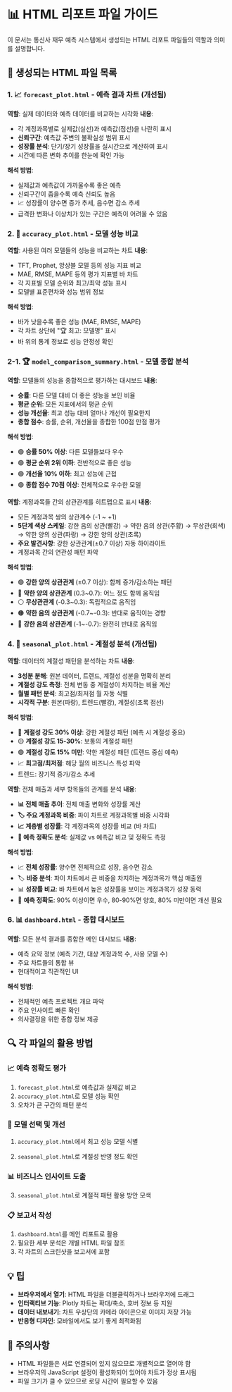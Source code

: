 # 📊 HTML 리포트 파일 가이드

이 문서는 통신사 재무 예측 시스템에서 생성되는 HTML 리포트 파일들의 역할과 의미를 설명합니다.

## 📁 생성되는 HTML 파일 목록

### 1. 📈 `forecast_plot.html` - 예측 결과 차트 (개선됨)
**역할**: 실제 데이터와 예측 데이터를 비교하는 시각화
**내용**:
- 각 계정과목별로 실제값(실선)과 예측값(점선)을 나란히 표시
- **신뢰구간**: 예측값 주변의 불확실성 범위 표시
- **성장률 분석**: 단기/장기 성장률을 실시간으로 계산하여 표시
- 시간에 따른 변화 추이를 한눈에 확인 가능

**해석 방법**:
- 실제값과 예측값이 가까울수록 좋은 예측
- 신뢰구간이 좁을수록 예측 신뢰도 높음
- 📈 성장률이 양수면 증가 추세, 음수면 감소 추세
- 급격한 변화나 이상치가 있는 구간은 예측이 어려울 수 있음

### 2. 🎯 `accuracy_plot.html` - 모델 성능 비교
**역할**: 사용된 여러 모델들의 성능을 비교하는 차트
**내용**:
- TFT, Prophet, 앙상블 모델 등의 성능 지표 비교
- MAE, RMSE, MAPE 등의 평가 지표별 바 차트
- 각 지표별 모델 순위와 최고/최악 성능 표시
- 모델별 표준편차와 성능 범위 정보

**해석 방법**:
- 바가 낮을수록 좋은 성능 (MAE, RMSE, MAPE)
- 각 차트 상단에 "🏆 최고: 모델명" 표시
- 바 위의 통계 정보로 성능 안정성 확인

### 2-1. 🏆 `model_comparison_summary.html` - 모델 종합 분석
**역할**: 모델들의 성능을 종합적으로 평가하는 대시보드
**내용**:
- **승률**: 다른 모델 대비 더 좋은 성능을 보인 비율
- **평균 순위**: 모든 지표에서의 평균 순위
- **성능 개선율**: 최고 성능 대비 얼마나 개선이 필요한지
- **종합 점수**: 승률, 순위, 개선율을 종합한 100점 만점 평가

**해석 방법**:
- 🟢 **승률 50% 이상**: 다른 모델들보다 우수
- 🟢 **평균 순위 2위 이하**: 전반적으로 좋은 성능
- 🟢 **개선율 10% 이하**: 최고 성능에 근접
- 🟢 **종합 점수 70점 이상**: 전체적으로 우수한 모델


**역할**: 계정과목들 간의 상관관계를 히트맵으로 표시
**내용**:
- 모든 계정과목 쌍의 상관계수 (-1 ~ +1)
- **5단계 색상 스케일**: 강한 음의 상관(빨강) → 약한 음의 상관(주황) → 무상관(회색) → 약한 양의 상관(파랑) → 강한 양의 상관(초록)
- **주요 발견사항**: 강한 상관관계(±0.7 이상) 자동 하이라이트
- 계정과목 간의 연관성 패턴 파악

**해석 방법**:
- 🟢 **강한 양의 상관관계** (±0.7 이상): 함께 증가/감소하는 패턴
- 🔵 **약한 양의 상관관계** (0.3~0.7): 어느 정도 함께 움직임
- ⚪ **무상관관계** (-0.3~0.3): 독립적으로 움직임
- 🟠 **약한 음의 상관관계** (-0.7~-0.3): 반대로 움직이는 경향
- 🔴 **강한 음의 상관관계** (-1~-0.7): 완전히 반대로 움직임

### 4. 📅 `seasonal_plot.html` - 계절성 분석 (개선됨)
**역할**: 데이터의 계절성 패턴을 분석하는 차트
**내용**:
- **3성분 분해**: 원본 데이터, 트렌드, 계절성 성분을 명확히 분리
- **계절성 강도 측정**: 전체 변동 중 계절성이 차지하는 비율 계산
- **월별 패턴 분석**: 최고점/최저점 월 자동 식별
- **시각적 구분**: 원본(파랑), 트렌드(빨강), 계절성(초록 점선)

**해석 방법**:
- 🔴 **계절성 강도 30% 이상**: 강한 계절성 패턴 (예측 시 계절성 중요)
- 🟡 **계절성 강도 15-30%**: 보통의 계절성 패턴
- 🟢 **계절성 강도 15% 미만**: 약한 계절성 패턴 (트렌드 중심 예측)
- 📈 **최고점/최저점**: 해당 월의 비즈니스 특성 파악
- 트렌드: 장기적 증가/감소 추세


**역할**: 전체 매출과 세부 항목들의 관계를 분석
**내용**:
- **📊 전체 매출 추이**: 전체 매출 변화와 성장률 계산
- **🏷️ 주요 계정과목 비중**: 파이 차트로 계정과목별 비중 시각화
- **📈 계층별 성장률**: 각 계정과목의 성장률 비교 (바 차트)
- **🎯 예측 정확도 분석**: 실제값 vs 예측값 비교 및 정확도 측정

**해석 방법**:
- 📈 **전체 성장률**: 양수면 전체적으로 성장, 음수면 감소
- 🏷️ **비중 분석**: 파이 차트에서 큰 비중을 차지하는 계정과목가 핵심 매출원
- 📊 **성장률 비교**: 바 차트에서 높은 성장률을 보이는 계정과목가 성장 동력
- 🎯 **예측 정확도**: 90% 이상이면 우수, 80-90%면 양호, 80% 미만이면 개선 필요

### 6. 📊 `dashboard.html` - 종합 대시보드
**역할**: 모든 분석 결과를 종합한 메인 대시보드
**내용**:
- 예측 요약 정보 (예측 기간, 대상 계정과목 수, 사용 모델 수)
- 주요 차트들의 통합 뷰
- 현대적이고 직관적인 UI

**해석 방법**:
- 전체적인 예측 프로젝트 개요 파악
- 주요 인사이트 빠른 확인
- 의사결정을 위한 종합 정보 제공

## 🔍 각 파일의 활용 방법

### 📈 예측 정확도 평가
1. `forecast_plot.html`로 예측값과 실제값 비교
2. `accuracy_plot.html`로 모델 성능 확인
3. 오차가 큰 구간의 패턴 분석

### 🎯 모델 선택 및 개선
1. `accuracy_plot.html`에서 최고 성능 모델 식별

3. `seasonal_plot.html`로 계절성 반영 정도 확인

### 📊 비즈니스 인사이트 도출


3. `seasonal_plot.html`로 계절적 패턴 활용 방안 모색

### 📋 보고서 작성
1. `dashboard.html`를 메인 리포트로 활용
2. 필요한 세부 분석은 개별 HTML 파일 참조
3. 각 차트의 스크린샷을 보고서에 포함

## 💡 팁

- **브라우저에서 열기**: HTML 파일을 더블클릭하거나 브라우저에 드래그
- **인터랙티브 기능**: Plotly 차트는 확대/축소, 호버 정보 등 지원
- **데이터 내보내기**: 차트 우상단의 카메라 아이콘으로 이미지 저장 가능
- **반응형 디자인**: 모바일에서도 보기 좋게 최적화됨

## 🚨 주의사항

- HTML 파일들은 서로 연결되어 있지 않으므로 개별적으로 열어야 함
- 브라우저의 JavaScript 설정이 활성화되어 있어야 차트가 정상 표시됨
- 파일 크기가 클 수 있으므로 로딩 시간이 필요할 수 있음 